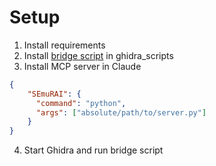 # Setup
1. Install requirements
2. Install [bridge script](https://github.com/justfoxing/ghidra_bridge) in ghidra_scripts
3. Install MCP server in Claude
```json
{
    "SEmuRAI": {
      "command": "python",
      "args": ["absolute/path/to/server.py"]
    }
}

```
4. Start Ghidra and run bridge script